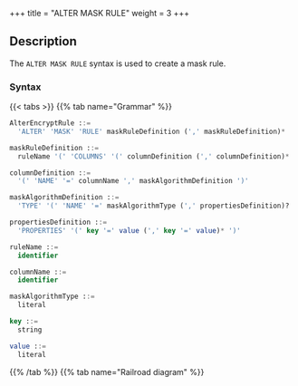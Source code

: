 +++
title = "ALTER MASK RULE"
weight = 3
+++

## Description

The `ALTER MASK RULE` syntax is used to create a mask rule.

### Syntax

{{< tabs >}}
{{% tab name="Grammar" %}}
```sql
AlterEncryptRule ::=
  'ALTER' 'MASK' 'RULE' maskRuleDefinition (',' maskRuleDefinition)*

maskRuleDefinition ::=
  ruleName '(' 'COLUMNS' '(' columnDefinition (',' columnDefinition)* ')' ')'

columnDefinition ::=
  '(' 'NAME' '=' columnName ',' maskAlgorithmDefinition ')'

maskAlgorithmDefinition ::=
  'TYPE' '(' 'NAME' '=' maskAlgorithmType (',' propertiesDefinition)? ')'

propertiesDefinition ::=
  'PROPERTIES' '(' key '=' value (',' key '=' value)* ')'

ruleName ::=
  identifier

columnName ::=
  identifier

maskAlgorithmType ::=
  literal

key ::=
  string

value ::=
  literal
```
{{% /tab %}}
{{% tab name="Railroad diagram" %}}
<iframe frameborder="0" name="diagram" id="diagram" width="100%" height="100%"></iframe>
{{% /tab %}}
{{< /tabs >}}

### Supplement

- `maskAlgorithmType` specifies the data masking algorithm type, please refer to [Data Masking Algorithm](/en/user-manual/common-config/builtin-algorithm/mask/).

### Example

#### Alter a mask rule

```sql
ALTER MASK RULE t_mask (
COLUMNS(
(NAME=phone_number,TYPE(NAME='MASK_FROM_X_TO_Y', PROPERTIES("from-x"=1, "to-y"=2, "replace-char"="*"))),
(NAME=address,TYPE(NAME='MD5'))
));
```

### Reserved words

`ALTER`, `MASK`, `RULE`, `COLUMNS`, `NAME`, `TYPE`

### Related links

- [Reserved word](/en/user-manual/shardingsphere-proxy/distsql/syntax/reserved-word/)
- [Data Masking Algorithm](/en/user-manual/common-config/builtin-algorithm/mask/)
